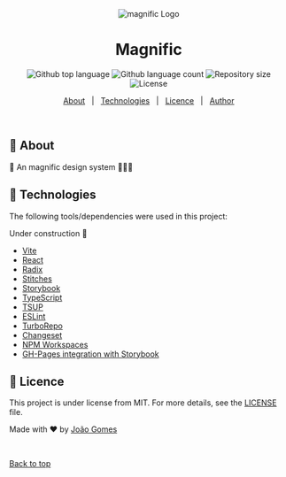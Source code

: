 <div align="center" id="top">
  <img src="https://i.imgur.com/ZoeivLh.png" alt="magnific Logo" />
</div>

<h1 align="center">Magnific</h1>

<p align="center">
  <img alt="Github top language" src="https://img.shields.io/github/languages/top/JoaoGomes5/magnific?color=7159C1">

  <img alt="Github language count" src="https://img.shields.io/github/languages/count/JoaoGomes5/magnific?color=7159C1">

  <img alt="Repository size" src="https://img.shields.io/github/repo-size/JoaoGomes5/magnific?color=7159C1" >

  <img alt="License" src="https://img.shields.io/github/last-commit/JoaoGomes5/magnific?color=7159C1">
</p>

<p align="center">
  <a href="#dart-about">About</a> &#xa0; | &#xa0;
  <a href="#rocket-technologies">Technologies</a> &#xa0; | &#xa0;
  <a href="#memo-license">Licence</a> &#xa0; | &#xa0;
  <a href="https://github.com/JoaoGomes5" target="_blank">Author</a>
</p>

<br>

## :dart: About

🤌 An magnific design system 👨🏻‍🎨


## :rocket: Technologies 

The following tools/dependencies were used in this project:

Under construction 🚧

- [Vite](https://vitejs.dev/)
- [React](https://reactjs.org/)
- [Radix](https://www.radix-ui.com/)
- [Stitches](https://stitches.dev/)
- [Storybook](https://storybook.js.org/)
- [TypeScript](https://www.typescriptlang.org/)
- [TSUP](https://github.com/egoist/tsup)
- [ESLint](https://eslint.org/)
- [TurboRepo](https://turborepo.org/)
- [Changeset](https://github.com/changesets/changesets)
- [NPM Workspaces](https://docs.npmjs.com/cli/v7/using-npm/workspaces)
- [GH-Pages integration with Storybook](https://storybook.js.org/tutorials/intro-to-storybook/react/en/deploy/)



## :memo: Licence

This project is under license from MIT. For more details, see the [LICENSE](LICENSE.md) file.

Made with :heart: by <a href="https://github.com/JoaoGomes5" target="_blank">João Gomes</a>

&#xa0;

<a href="#top">Back to top</a>
